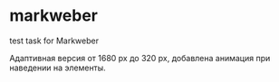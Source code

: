 # markweber
test task for Markweber

Адаптивная версия от 1680 px до 320 px, добавлена анимация при наведении на элементы.
